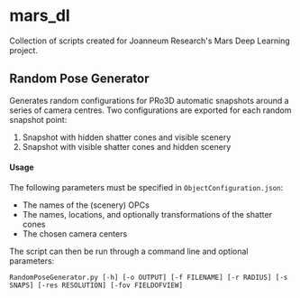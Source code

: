 # mars_dl
Collection of scripts created for Joanneum Research's Mars Deep Learning project.

## Random Pose Generator
Generates random configurations for PRo3D automatic snapshots around a series of camera centres. Two configurations are exported for each random snapshot point:
1. Snapshot with hidden shatter cones and visible scenery
2. Snapshot with visible shatter cones and hidden scenery
#### Usage 
The following parameters must be specified in `ObjectConfiguration.json`:
- The names of the (scenery) OPCs 
- The names, locations, and optionally transformations of the shatter cones
- The chosen camera centers 

The script can then be run through a command line and optional parameters:

`RandomPoseGenerator.py [-h] [-o OUTPUT] [-f FILENAME] [-r RADIUS] [-s SNAPS] [-res RESOLUTION] [-fov FIELDOFVIEW]` 
